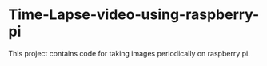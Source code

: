 # Time-Lapse-video-using-raspberry-pi
This project contains code for taking images periodically on raspberry pi.
